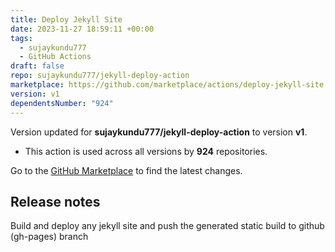 ```yaml
---
title: Deploy Jekyll Site
date: 2023-11-27 18:59:11 +00:00
tags:
  - sujaykundu777
  - GitHub Actions
draft: false
repo: sujaykundu777/jekyll-deploy-action
marketplace: https://github.com/marketplace/actions/deploy-jekyll-site
version: v1
dependentsNumber: "924"
---
```



Version updated for **sujaykundu777/jekyll-deploy-action** to version **v1**.
- This action is used across all versions by **924** repositories.

Go to the [GitHub Marketplace](https://github.com/marketplace/actions/deploy-jekyll-site) to find the latest changes.

## Release notes

Build and deploy any jekyll site and push the generated static build to github (gh-pages) branch
